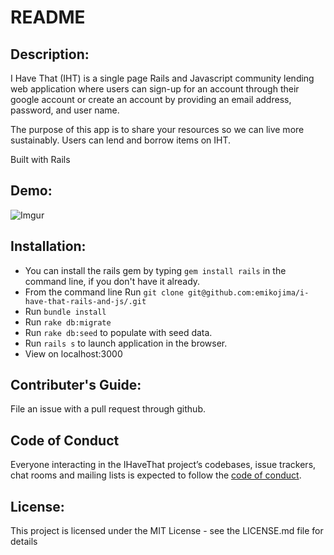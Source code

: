 # README

## Description:
I Have That (IHT) is a single page Rails and Javascript community lending web application where users can sign-up for an account through their google account or create an account by providing an email address, password, and user name.

The purpose of this app is to share your resources so we can live more sustainably. Users can lend and borrow items on IHT.

Built with Rails
## Demo:
![Imgur](https://media.giphy.com/media/kv4zCPe9t0tw1IEMXe/giphy.gif)


## Installation:
* You can install the rails gem by typing `gem install rails` in the command line, if you don't have it already.
* From the command line Run `git clone git@github.com:emikojima/i-have-that-rails-and-js/.git`
* Run `bundle install`
* Run `rake db:migrate`
* Run `rake db:seed` to populate with seed data.
* Run `rails s` to launch application in the browser.
* View on localhost:3000

## Contributer's Guide:
File an issue with a pull request through github.

## Code of Conduct
Everyone interacting in the IHaveThat project’s codebases, issue trackers, chat rooms and mailing lists is expected to follow the [code of conduct](https://www.contributor-covenant.org/version/1/4/code-of-conduct).

## License:
 This project is licensed under the MIT License - see the LICENSE.md file for details

